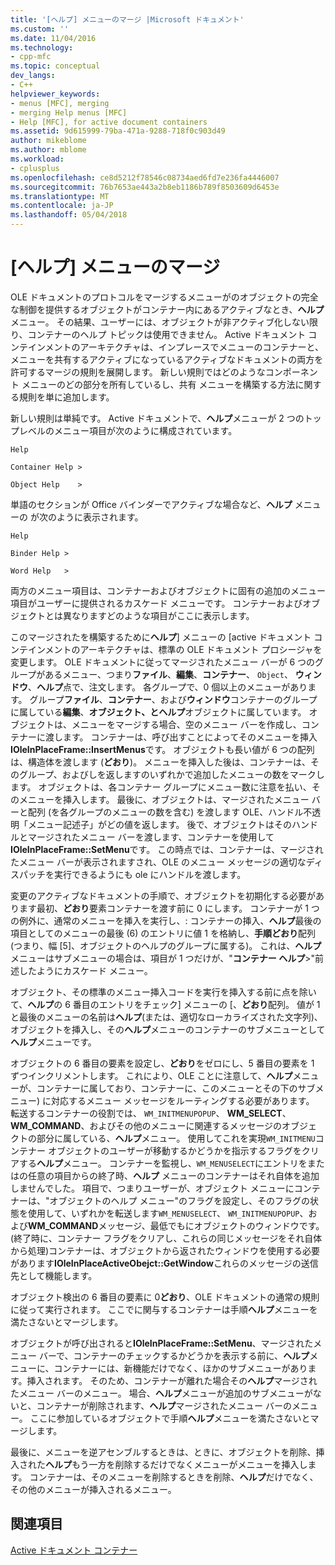 ```yaml
---
title: '[ヘルプ] メニューのマージ |Microsoft ドキュメント'
ms.custom: ''
ms.date: 11/04/2016
ms.technology:
- cpp-mfc
ms.topic: conceptual
dev_langs:
- C++
helpviewer_keywords:
- menus [MFC], merging
- merging Help menus [MFC]
- Help [MFC], for active document containers
ms.assetid: 9d615999-79ba-471a-9288-718f0c903d49
author: mikeblome
ms.author: mblome
ms.workload:
- cplusplus
ms.openlocfilehash: ce8d5212f78546c08734aed6fd7e236fa4446007
ms.sourcegitcommit: 76b7653ae443a2b8eb1186b789f8503609d6453e
ms.translationtype: MT
ms.contentlocale: ja-JP
ms.lasthandoff: 05/04/2018
---
```

# <a name="help-menu-merging"></a>[ヘルプ] メニューのマージ
OLE ドキュメントのプロトコルをマージするメニューがのオブジェクトの完全な制御を提供するオブジェクトがコンテナー内にあるアクティブなとき、**ヘルプ**メニュー。 その結果、ユーザーには、オブジェクトが非アクティブ化しない限り、コンテナーのヘルプ トピックは使用できません。 Active ドキュメント コンテインメントのアーキテクチャは、インプレースでメニューのコンテナーと、メニューを共有するアクティブになっているアクティブなドキュメントの両方を許可するマージの規則を展開します。 新しい規則ではどのようなコンポーネント メニューのどの部分を所有しているし、共有 メニューを構築する方法に関する規則を単に追加します。  
  
 新しい規則は単純です。 Active ドキュメントで、**ヘルプ**メニューが 2 つのトップレベルのメニュー項目が次のように構成されています。  
  
 `Help`  
  
 `Container Help >`  
  
 `Object Help    >`  
  
 単語のセクションが Office バインダーでアクティブな場合など、**ヘルプ** メニューの が次のように表示されます。  
  
 `Help`  
  
 `Binder Help >`  
  
 `Word Help   >`  
  
 両方のメニュー項目は、コンテナーおよびオブジェクトに固有の追加のメニュー項目がユーザーに提供されるカスケード メニューです。 コンテナーおよびオブジェクトとは異なりますどのような項目がここに表示します。  
  
 このマージされたを構築するために**ヘルプ**] メニューの [active ドキュメント コンテインメントのアーキテクチャは、標準の OLE ドキュメント プロシージャを変更します。 OLE ドキュメントに従ってマージされたメニュー バーが 6 つのグループがあるメニュー、つまり**ファイル**、**編集**、**コンテナー**、 `Object`、 **ウィンドウ**、**ヘルプ**点で、注文します。 各グループで、0 個以上のメニューがあります。 グループ**ファイル**、**コンテナー**、および**ウィンドウ**コンテナーのグループに属している**編集**、**オブジェクト、**と**ヘルプ**オブジェクトに属しています。 オブジェクトは、メニューをマージする場合、空のメニュー バーを作成し、コンテナーに渡します。 コンテナーは、呼び出すことによってそのメニューを挿入**IOleInPlaceFrame::InsertMenus**です。 オブジェクトも長い値が 6 つの配列は、構造体を渡します (**どおり**)。 メニューを挿入した後は、コンテナーは、そのグループ、およびしを返しますのいずれかで追加したメニューの数をマークします。 オブジェクトは、各コンテナー グループにメニュー数に注意を払い、そのメニューを挿入します。 最後に、オブジェクトは、マージされたメニュー バーと配列 (を各グループのメニューの数を含む) を渡します OLE、ハンドル不透明「メニュー記述子」がどの値を返します。 後で、オブジェクトはそのハンドルとマージされたメニュー バーを渡します、コンテナーを使用して**IOleInPlaceFrame::SetMenu**です。 この時点では、コンテナーは、マージされたメニュー バーが表示されますされ、OLE のメニュー メッセージの適切なディスパッチを実行できるようにも ole にハンドルを渡します。  
  
 変更のアクティブなドキュメントの手順で、オブジェクトを初期化する必要があります最初、**どおり**要素コンテナーを渡す前に 0 にします。 コンテナーが 1 つの例外に、通常のメニューを挿入を実行し、: コンテナーの挿入、**ヘルプ**最後の項目としてのメニューの最後 (6) のエントリに値 1 を格納し、**手順どおり**配列(つまり、幅 [5]、オブジェクトのヘルプのグループに属する)。 これは、**ヘルプ**メニューはサブメニューの場合は、項目が 1 つだけが、"**コンテナー ヘルプ**>"前述したようにカスケード メニュー。  
  
 オブジェクト、その標準のメニュー挿入コードを実行を挿入する前に点を除いて、**ヘルプ**の 6 番目のエントリをチェック] メニューの [、**どおり**配列。 値が 1 と最後のメニューの名前は**ヘルプ**(または、適切なローカライズされた文字列)、オブジェクトを挿入し、その**ヘルプ**メニューのコンテナーのサブメニューとして**ヘルプ**メニューです。  
  
 オブジェクトの 6 番目の要素を設定し、**どおり**をゼロにし、5 番目の要素を 1 ずつインクリメントします。 これにより、OLE ことに注意して、**ヘルプ**メニューが、コンテナーに属しており、コンテナーに、このメニューとその下のサブメニュー) に対応するメニュー メッセージをルーティングする必要があります。 転送するコンテナーの役割では、 `WM_INITMENUPOPUP`、 **WM_SELECT**、 **WM_COMMAND**、およびその他のメニューに関連するメッセージのオブジェクトの部分に属している、**ヘルプ**メニュー。 使用してこれを実現`WM_INITMENU`コンテナー オブジェクトのユーザーが移動するかどうかを指示するフラグをクリアする**ヘルプ**メニュー。 コンテナーを監視し、`WM_MENUSELECT`にエントリをまたはの任意の項目からの終了時、**ヘルプ** メニューのコンテナーはそれ自体を追加しませんでした。 項目で、つまりユーザーが、オブジェクト メニューにコンテナーは、"オブジェクトのヘルプ メニュー"のフラグを設定し、そのフラグの状態を使用して、いずれかを転送します`WM_MENUSELECT`、 `WM_INITMENUPOPUP`、および**WM_COMMAND**メッセージ、最低でもにオブジェクトのウィンドウです。 (終了時に、コンテナー フラグをクリアし、これらの同じメッセージをそれ自体から処理)コンテナーは、オブジェクトから返されたウィンドウを使用する必要があります**IOleInPlaceActiveObejct::GetWindow**これらのメッセージの送信先として機能します。  
  
 オブジェクト検出の 6 番目の要素に 0**どおり**、OLE ドキュメントの通常の規則に従って実行されます。 ここでに関与するコンテナーは手順**ヘルプ**メニューを満たさないとマージします。  
  
 オブジェクトが呼び出されると**IOleInPlaceFrame::SetMenu**、マージされたメニュー バーで、コンテナーのチェックするかどうかを表示する前に、**ヘルプ**メニューに、コンテナーには、新機能だけでなく、ほかのサブメニューがあります。挿入されます。 そのため、コンテナーが離れた場合その**ヘルプ**マージされたメニュー バーのメニュー。 場合、**ヘルプ**メニューが追加のサブメニューがないと、コンテナーが削除されます、**ヘルプ**マージされたメニュー バーのメニュー。 ここに参加しているオブジェクトで手順**ヘルプ**メニューを満たさないとマージします。  
  
 最後に、メニューを逆アセンブルするときは、ときに、オブジェクトを削除、挿入された**ヘルプ**もう一方を削除するだけでなくメニューがメニューを挿入します。 コンテナーは、そのメニューを削除するときを削除、**ヘルプ**だけでなく、その他のメニューが挿入されるメニュー。  
  
## <a name="see-also"></a>関連項目  
 [Active ドキュメント コンテナー](../mfc/active-document-containers.md)

